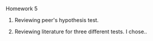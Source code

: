 Homework 5

1. Reviewing peer's hypothesis test.

2. Reviewing literature for three different tests. I chose.. 
